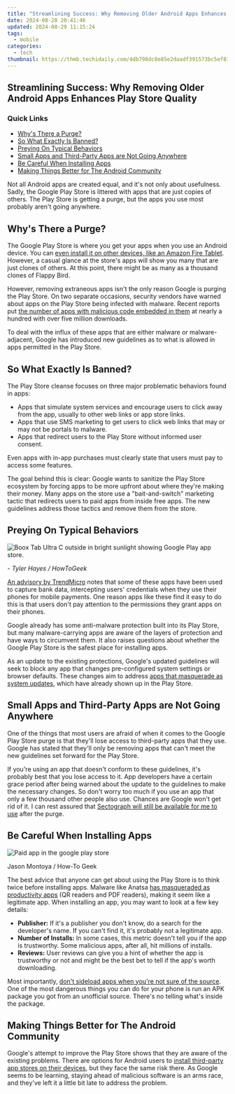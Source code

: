 ```yaml
---
title: "Streamlining Success: Why Removing Older Android Apps Enhances Play Store Quality"
date: 2024-08-28 20:41:46
updated: 2024-08-29 11:15:24
tags:
  - mobile
categories:
  - tech
thumbnail: https://thmb.techidaily.com/4db798dc8e85e2daadf391573bc5ef81d7d7a8b53e675ec2733be93146fbbb0f.jpg
---
```


## Streamlining Success: Why Removing Older Android Apps Enhances Play Store Quality

### Quick Links

* [Why's There a Purge?](https://some-techniques.techidaily.com/new-full-scoop-unveiling-googles-podcast-application/)
* [So What Exactly Is Banned?](https://tech-savvy.techidaily.com/unveiling-the-top-9-powerful-chatgpt-tools/)
* [Preying On Typical Behaviors](https://some-guidance.techidaily.com/in-2024-unleashing-windows-11s-full-visual-potential-with-automatic-hdr-mode/)
* [Small Apps and Third-Party Apps are Not Going Anywhere](https://win-amazing.techidaily.com/new-release-magicard-rio-pro-driver-downloaded-in-minutes-perfect-for-windows-enthusiasts/)
* [Be Careful When Installing Apps](https://ai-video-apps.techidaily.com/new-reaction-video-mastery-top-ios-and-android-apps-for-2024/)
* [Making Things Better for The Android Community](https://twitter-videos.techidaily.com/updated-in-2024-reaching-more-posting-tiktok-videos-on-twitter/)

 Not all Android apps are created equal, and it's not only about usefulness. Sadly, the Google Play Store is littered with apps that are just copies of others. The Play Store is getting a purge, but the apps you use most probably aren't going anywhere.

##  Why's There a Purge?

 The Google Play Store is where you get your apps when you use an Android device. You can [even install it on other devices, like an Amazon Fire Tablet](https://android-location.techidaily.com/how-to-fake-gps-on-android-without-mock-location-for-your-honor-magic-v2-drfone-by-drfone-virtual/). However, a casual glance at the store's apps will show you many that are just clones of others. At this point, there might be as many as a thousand clones of Flappy Bird.

 However, removing extraneous apps isn't the only reason Google is purging the Play Store. On two separate occasions, security vendors have warned about apps on the Play Store being infected with malware. Recent reports put [the number of apps with malicious code embedded in them](https://www.tomsguide.com/computing/malware-adware/nearly-100-malicious-apps-with-55-million-installs-spreading-malware-on-play-store-protect-yourself-now) at nearly a hundred with over five million downloads.

 To deal with the influx of these apps that are either malware or malware-adjacent, Google has introduced new guidelines as to what is allowed in apps permitted in the Play Store.

##  So What Exactly Is Banned?

 The Play Store cleanse focuses on three major problematic behaviors found in apps:

* Apps that simulate system services and encourage users to click away from the app, usually to other web links or app store links.
* Apps that use SMS marketing to get users to click web links that may or may not be portals to malware.
* Apps that redirect users to the Play Store without informed user consent.

 Even apps with in-app purchases must clearly state that users must pay to access some features.

 The goal behind this is clear: Google wants to sanitize the Play Store ecosystem by forcing apps to be more upfront about where they're making their money. Many apps on the store use a "bait-and-switch" marketing tactic that redirects users to paid apps from inside free apps. The new guidelines address those tactics and remove them from the store.

##  Preying On Typical Behaviors

![Boox Tab Ultra C outside in bright sunlight showing Google Play app store.](https://static1.howtogeekimages.com/wordpress/wp-content/uploads/2023/05/9E6ECB92-ED66-497A-8965-2E2A479F3E92.jpg) 

\- _Tyler Hayes / HowToGeek_

[An advisory by TrendMicro](https://www.anrdoezrs.net/links/3607085/type/dlg/sid/UUhtgUeUpU2004517/https://www.trendmicro.com/en%5Fus/research/17/i/bankbot-found-google-play-targets-ten-new-uae-banking-apps.html) notes that some of these apps have been used to capture bank data, intercepting users' credentials when they use their phones for mobile payments. One reason apps like these find it easy to do this is that users don't pay attention to the permissions they grant apps on their phones.

 Google already has some anti-malware protection built into its Play Store, but many malware-carrying apps are aware of the layers of protection and have ways to circumvent them. It also raises questions about whether the Google Play Store is the safest place for installing apps.

 As an update to the existing protections, Google's updated guidelines will seek to block any app that changes pre-configured system settings or browser defaults. These changes aim to address [apps that masquerade as system updates](https://www.eweek.com/mobile/security-vendors-warn-of-banking-malware-spyware-on-google-play/), which have already shown up in the Play Store.

##  Small Apps and Third-Party Apps are Not Going Anywhere

 One of the things that most users are afraid of when it comes to the Google Play Store purge is that they'll lose access to third-party apps that they use. Google has stated that they'll only be removing apps that can't meet the new guidelines set forward for the Play Store.

 If you're using an app that doesn't conform to these guidelines, it's probably best that you lose access to it. App developers have a certain grace period after being warned about the update to the guidelines to make the necessary changes. So don't worry too much if you use an app that only a few thousand other people also use. Chances are Google won't get rid of it. I can rest assured that [Sectograph will still be available for me to use](https://location-social.techidaily.com/in-2024-how-to-change-your-motorola-moto-g14-location-on-life360-without-anyone-knowing-drfone-by-drfone-virtual-android/) after the purge.

##  Be Careful When Installing Apps

![Paid app in the google play store](https://static1.howtogeekimages.com/wordpress/wp-content/uploads/2023/08/paid-app-play-store.jpg) 

Jason Montoya / How-To Geek

 The best advice that anyone can get about using the Play Store is to think twice before installing apps. Malware like Anatsa [has masqueraded as productivity apps](https://www.bleepingcomputer.com/news/security/over-90-malicious-android-apps-with-55m-installs-found-on-google-play/) (QR readers and PDF readers), making it seem like a legitimate app. When installing an app, you may want to look at a few key details:

* **Publisher:** If it's a publisher you don't know, do a search for the developer's name. If you can't find it, it's probably not a legitimate app.
* **Number of Installs:** In some cases, this metric doesn't tell you if the app is trustworthy. Some malicious apps, after all, hit millions of installs.
* **Reviews:** User reviews can give you a hint of whether the app is trustworthy or not and might be the best bet to tell if the app's worth downloading.

 Most importantly, [don't sideload apps when you're not sure of the source](https://tech-haven.techidaily.com/navigating-nuance-the-human-advantage-over-bots/). One of the most dangerous things you can do for your phone is run an APK package you got from an unofficial source. There's no telling what's inside the package.

##  Making Things Better for The Android Community

 Google's attempt to improve the Play Store shows that they are aware of the existing problems. There are options for Android users to [install third-party app stores on their devices](https://video-screen-grab.techidaily.com/the-obs-strategy-for-high-quality-skype-screens/), but they face the same risk there. As Google seems to be learning, staying ahead of malicious software is an arms race, and they've left it a little bit late to address the problem.

<ins class="adsbygoogle"
     style="display:block"
     data-ad-format="autorelaxed"
     data-ad-client="ca-pub-7571918770474297"
     data-ad-slot="1223367746"></ins>



<ins class="adsbygoogle"
     style="display:block"
     data-ad-client="ca-pub-7571918770474297"
     data-ad-slot="8358498916"
     data-ad-format="auto"
     data-full-width-responsive="true"></ins>
